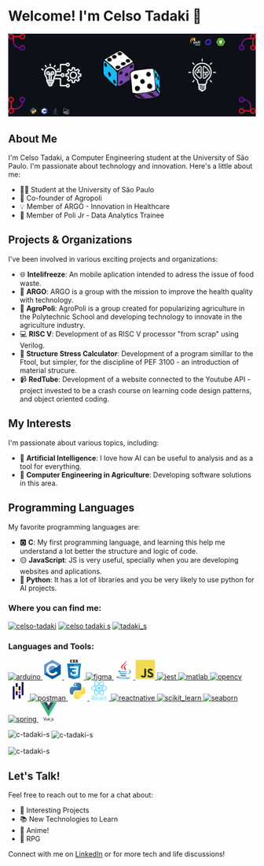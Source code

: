 
# Welcome! I'm Celso Tadaki 👋

![Banner](https://github.com/C-Tadaki-S/C-Tadaki-S/blob/main/banner.png)

## About Me
I'm Celso Tadaki, a Computer Engineering student at the University of São Paulo. I'm passionate about technology and innovation. Here's a little about me:

- 👨‍🎓 Student at the University of São Paulo
- 🚀 Co-founder of Agropoli
- 💡 Member of ARGO - Innovation in Healthcare
- 🎲 Member of Poli Jr - Data Analytics Trainee

## Projects & Organizations
I've been involved in various exciting projects and organizations:

- 🌐 **Intelifreeze**: An mobile aplication intended to adress the issue of food waste.
- 🏥 **ARGO**: ARGO is a group with the mission to improve the health quality with technology.
- 🌱 **AgroPoli**:  AgroPoli is a group created for popularizing agriculture in the Polytechnic School and developing technology to innovate in the agriculture industry.
- 💻 **RISC V**:  Development of as RISC V processor "from scrap" using Verilog.
- 🧰 **Structure Stress Calculator**: Development of a program simillar to the Ftool, but simpler, for the discipline of PEF 3100 - an introduction of material strucure.
- 📹 **RedTube**: Development of a website connected to the Youtube API - project invested to be a crash course on learning code design patterns, and object oriented coding. 

## My Interests
I'm passionate about various topics, including:

- 🤖 **Artificial Intelligence**: I love how AI can be useful to analysis and as a tool for everything.
- 🚜 **Computer Engineering in Agriculture**: Developing software solutions in this area.

## Programming Languages
My favorite programming languages are:

- 🅾️ **C**: My first programming language, and learning this help me understand a lot better the structure and logic of code.
- 🟡 **JavaScript**: JS is very useful, specially when you are developing websites and aplications.
- 🐍 **Python**: It has a lot of libraries and you be very likely to use python for AI projects.

### Where you can find me:

<p align="left">
<a href="https://linkedin.com/in/celso-tadaki" target="blank"><img align="center" src="https://raw.githubusercontent.com/rahuldkjain/github-profile-readme-generator/master/src/images/icons/Social/linked-in-alt.svg" alt="celso-tadaki" height="30" width="40" /></a>
<a href="https://kaggle.com/celso tadaki s" target="blank"><img align="center" src="https://raw.githubusercontent.com/rahuldkjain/github-profile-readme-generator/master/src/images/icons/Social/kaggle.svg" alt="celso tadaki s" height="30" width="40" /></a>
<a href="https://instagram.com/tadaki_s" target="blank"><img align="center" src="https://raw.githubusercontent.com/rahuldkjain/github-profile-readme-generator/master/src/images/icons/Social/instagram.svg" alt="tadaki_s" height="30" width="40" /></a>
</p>

### Languages and Tools:
<p align="left"> <a href="https://www.arduino.cc/" target="_blank" rel="noreferrer"> <img src="https://cdn.worldvectorlogo.com/logos/arduino-1.svg" alt="arduino" width="40" height="40"/> </a> <a href="https://www.cprogramming.com/" target="_blank" rel="noreferrer"> <img src="https://raw.githubusercontent.com/devicons/devicon/master/icons/c/c-original.svg" alt="c" width="40" height="40"/> </a> <a href="https://www.w3schools.com/css/" target="_blank" rel="noreferrer"> <img src="https://raw.githubusercontent.com/devicons/devicon/master/icons/css3/css3-original-wordmark.svg" alt="css3" width="40" height="40"/> </a> <a href="https://www.figma.com/" target="_blank" rel="noreferrer"> <img src="https://www.vectorlogo.zone/logos/figma/figma-icon.svg" alt="figma" width="40" height="40"/> </a> <a href="https://www.java.com" target="_blank" rel="noreferrer"> <img src="https://raw.githubusercontent.com/devicons/devicon/master/icons/java/java-original.svg" alt="java" width="40" height="40"/> </a> <a href="https://developer.mozilla.org/en-US/docs/Web/JavaScript" target="_blank" rel="noreferrer"> <img src="https://raw.githubusercontent.com/devicons/devicon/master/icons/javascript/javascript-original.svg" alt="javascript" width="40" height="40"/> </a> <a href="https://jestjs.io" target="_blank" rel="noreferrer"> <img src="https://www.vectorlogo.zone/logos/jestjsio/jestjsio-icon.svg" alt="jest" width="40" height="40"/> </a> <a href="https://www.mathworks.com/" target="_blank" rel="noreferrer"> <img src="https://upload.wikimedia.org/wikipedia/commons/2/21/Matlab_Logo.png" alt="matlab" width="40" height="40"/> </a> <a href="https://opencv.org/" target="_blank" rel="noreferrer"> <img src="https://www.vectorlogo.zone/logos/opencv/opencv-icon.svg" alt="opencv" width="40" height="40"/> </a> <a href="https://pandas.pydata.org/" target="_blank" rel="noreferrer"> <img src="https://raw.githubusercontent.com/devicons/devicon/2ae2a900d2f041da66e950e4d48052658d850630/icons/pandas/pandas-original.svg" alt="pandas" width="40" height="40"/> </a> <a href="https://postman.com" target="_blank" rel="noreferrer"> <img src="https://www.vectorlogo.zone/logos/getpostman/getpostman-icon.svg" alt="postman" width="40" height="40"/> </a> <a href="https://www.python.org" target="_blank" rel="noreferrer"> <img src="https://raw.githubusercontent.com/devicons/devicon/master/icons/python/python-original.svg" alt="python" width="40" height="40"/> </a> <a href="https://reactjs.org/" target="_blank" rel="noreferrer"> <img src="https://raw.githubusercontent.com/devicons/devicon/master/icons/react/react-original-wordmark.svg" alt="react" width="40" height="40"/> </a> <a href="https://reactnative.dev/" target="_blank" rel="noreferrer"> <img src="https://reactnative.dev/img/header_logo.svg" alt="reactnative" width="40" height="40"/> </a> <a href="https://scikit-learn.org/" target="_blank" rel="noreferrer"> <img src="https://upload.wikimedia.org/wikipedia/commons/0/05/Scikit_learn_logo_small.svg" alt="scikit_learn" width="40" height="40"/> </a> <a href="https://seaborn.pydata.org/" target="_blank" rel="noreferrer"> <img src="https://seaborn.pydata.org/_images/logo-mark-lightbg.svg" alt="seaborn" width="40" height="40"/> </a> <a href="https://spring.io/" target="_blank" rel="noreferrer"> <img src="https://www.vectorlogo.zone/logos/springio/springio-icon.svg" alt="spring" width="40" height="40"/> </a> <a href="https://vuejs.org/" target="_blank" rel="noreferrer"> <img src="https://raw.githubusercontent.com/devicons/devicon/master/icons/vuejs/vuejs-original-wordmark.svg" alt="vuejs" width="40" height="40"/> </a> </p>

<p><img align="left" src="https://github-readme-stats.vercel.app/api/top-langs?username=c-tadaki-s&show_icons=true&locale=en&layout=compact" alt="c-tadaki-s" /></p>

<p>&nbsp;<img align="center" src="https://github-readme-stats.vercel.app/api?username=c-tadaki-s&show_icons=true&locale=en" alt="c-tadaki-s" /></p>

<p><img align="center" src="https://github-readme-streak-stats.herokuapp.com/?user=c-tadaki-s&" alt="c-tadaki-s" /></p>



## Let's Talk!
Feel free to reach out to me for a chat about:

- 🌟 Interesting Projects
- 📚 New Technologies to Learn
- 🎌 Anime!
- 🎲 RPG

Connect with me on [LinkedIn](https://www.linkedin.com/in/yourlinkedinprofile) or for more tech and life discussions!

